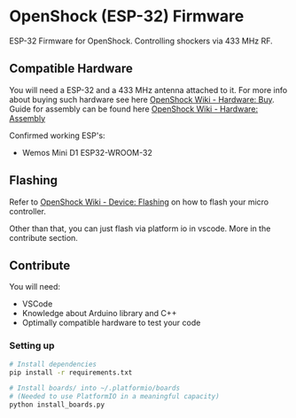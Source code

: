 # OpenShock (ESP-32) Firmware
ESP-32 Firmware for OpenShock. Controlling shockers via 433 MHz RF.

## Compatible Hardware
You will need a ESP-32 and a 433 MHz antenna attached to it. For more info about buying such hardware see here [OpenShock Wiki - Hardware: Buy](https://docs.shocklink.net/en/Hardware/Buy).
Guide for assembly can be found here [OpenShock Wiki - Hardware: Assembly](https://docs.shocklink.net/en/Hardware/Assembly)

Confirmed working ESP's:

+ Wemos Mini D1 ESP32-WROOM-32

## Flashing
Refer to [OpenShock Wiki - Device: Flashing](https://docs.shocklink.net/en/Device/Setup/Flashing) on how to flash your micro controller.

Other than that, you can just flash via platform io in vscode. More in the contribute section.

## Contribute
You will need:
- VSCode
- Knowledge about Arduino library and C++
- Optimally compatible hardware to test your code

### Setting up
```bash
# Install dependencies
pip install -r requirements.txt

# Install boards/ into ~/.platformio/boards
# (Needed to use PlatformIO in a meaningful capacity)
python install_boards.py
```